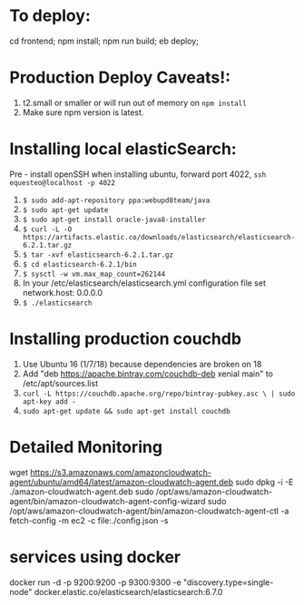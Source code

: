 # To deploy:
cd frontend;
npm install;
npm run build;
eb deploy;


# Production Deploy Caveats!:
1. t2.small or smaller or will run out of memory on `npm install`
2. Make sure npm version is latest.


# Installing local elasticSearch:
Pre - install openSSH when installing ubuntu, forward port 4022, `ssh equesteo@localhost -p 4022`
1. `$ sudo add-apt-repository ppa:webupd8team/java`
2. `$ sudo apt-get update`
3. `$ sudo apt-get install oracle-java8-installer`
4. `$ curl -L -O https://artifacts.elastic.co/downloads/elasticsearch/elasticsearch-6.2.1.tar.gz`
5. `$ tar -xvf elasticsearch-6.2.1.tar.gz`
6. `$ cd elasticsearch-6.2.1/bin`
7. `$ sysctl -w vm.max_map_count=262144`
8. In your /etc/elasticsearch/elasticsearch.yml configuration file set network.host: 0.0.0.0
9. `$ ./elasticsearch`

# Installing production couchdb
1. Use Ubuntu 16 (1/7/18) because dependencies are broken on 18
2. Add "deb https://apache.bintray.com/couchdb-deb xenial main" to /etc/apt/sources.list 
3. `curl -L https://couchdb.apache.org/repo/bintray-pubkey.asc \
    | sudo apt-key add -`
4. `sudo apt-get update && sudo apt-get install couchdb`

# Detailed Monitoring
wget https://s3.amazonaws.com/amazoncloudwatch-agent/ubuntu/amd64/latest/amazon-cloudwatch-agent.deb
sudo dpkg -i -E ./amazon-cloudwatch-agent.deb
sudo /opt/aws/amazon-cloudwatch-agent/bin/amazon-cloudwatch-agent-config-wizard
sudo /opt/aws/amazon-cloudwatch-agent/bin/amazon-cloudwatch-agent-ctl -a fetch-config -m ec2 -c file:./config.json -s


# services using docker
docker run -d -p 9200:9200 -p 9300:9300 -e "discovery.type=single-node" docker.elastic.co/elasticsearch/elasticsearch:6.7.0